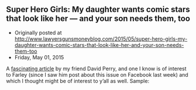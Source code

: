## Super Hero Girls: My daughter wants comic stars that look like her — and your son needs them, too

 * Originally posted at http://www.lawyersgunsmoneyblog.com/2015/05/super-hero-girls-my-daughter-wants-comic-stars-that-look-like-her-and-your-son-needs-them-too
 * Friday, May 01, 2015

A [fascinating article](http://www.salon.com/2015/05/01/super\_hero\_girls\_my\_daughter\_wants\_comic\_stars\_that\_look\_like\_her\_and\_your\_son\_needs\_them\_too/) by my friend David Perry, and one I know is of interest to Farley (since I saw him post about this issue on Facebook last week) and which I thought might be of interest to y’all as well. Sample: